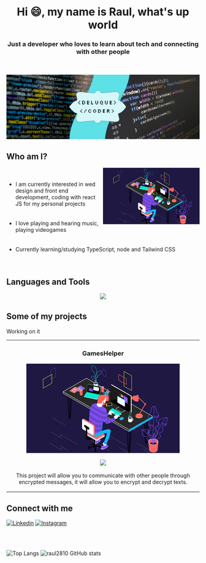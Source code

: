 <h1 align="center">Hi 😄, my name is Raul, what's up world</h1>
<h3 align="center">Just a developer who loves to learn about tech and connecting with other people</h2>
<br></br>
<img src="/IMAGES/Deluque coder.png">

## Who am I?
<img align= "right" src="/IMAGES/animation.gif" width= "50%" />
  <ul>
  <br></br>
  <li>I am currently interested in wed design and front end development, coding with react JS for my personal projects </li>
  <br></br>
  <li>I love playing and hearing music, playing videogames </li>
  <br></br>
  <li>Currently learning/studying TypeScript, node and Tailwind CSS</li>
  <br></br>
</ul>

## Languages and Tools
<p align="center">
  <a href="https://skillicons.dev">
    <img src="https://skillicons.dev/icons?i=git,docker,javascript,react,typescript,nodejs,java" />
  </a>
</p>

## Some of my projects
<p>Working on it</p>

<table>
  <tr>  
  <td width="50%">
  <h3 align="center">GamesHelper</h3>
  <div align="center">
  <a href="" target="_blank"><img src="/IMAGES/animation.gif" width="400"></a>
  <p><a href="https://github.com/raul2810/proyecto-gamesHelper" target="_blank"><img src="https://img.shields.io/badge/CÓDIGO-ff9?style=for-the-badge&logo=github&logoColor=black"></a></p>
  <p>This project will allow you to communicate with other people through encrypted messages, it will allow you to encrypt and decrypt texts.</p>
  </div>                                                                          
  </td>
</table>

 ## Connect with me
<p align="left">
  <a href="https://www.linkedin.com/in/raul-enrrique-de-luque-aaron-4848b0289"><img alt="Linkedin" title="Raul De Luque Linkedin" src="https://img.shields.io/badge/LinkedIn-0077B5?style=for-the-badge&logo=linkedin&logoColor=white"></a>
  <a href="https://www.instagram.com/raule.d.a/"><img alt="Instagram" title="Raul De Luque Instagram" src="https://img.shields.io/badge/Instagram-E4405F?style=for-the-badge&logo=instagram&logoColor=white"></a>
</p>
<br></br>

![Top Langs](https://github-readme-stats.vercel.app/api/top-langs/?username=raul2810&layout=donut&theme=tokyonight)
![raul2810 GitHub stats](https://github-readme-stats.vercel.app/api?username=raul2810&show_icons=true&theme=tokyonight)



<!--
**raul2810/raul2810** is a ✨ _special_ ✨ repository because its `README.md` (this file) appears on your GitHub profile.

Here are some ideas to get you started:

- 🔭 I’m currently working on ...
- 🌱 I’m currently learning ...
- 👯 I’m looking to collaborate on ...
- 🤔 I’m looking for help with ...
- 💬 Ask me about ...
- 📫 How to reach me: ...
- 😄 Pronouns: ...
- ⚡ Fun fact: ...
-->
